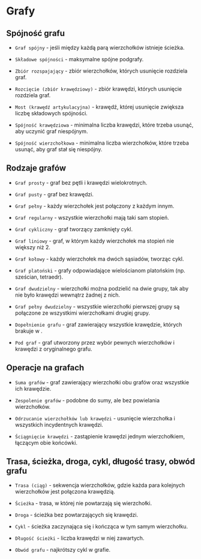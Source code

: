 # Grafy

## Spójność grafu

- `Graf spójny` - jeśli między każdą parą wierzchołków istnieje ścieżka.

- `Składowe spójności` - maksymalne spójne podgrafy.

- `Zbiór rozspajający` - zbiór wierzchołków, których usunięcie rozdziela graf.

- `Rozcięcie (zbiór krawędziowy)` - zbiór krawędzi, których usunięcie rozdziela graf.

- `Most (krawędź artykulacyjna)` - krawędź, której usunięcie zwiększa liczbę składowych spójności.

- `Spójność krawędziowa` - minimalna liczba krawędzi, które trzeba usunąć, aby uczynić graf niespójnym.

- `Spójność wierzchołkowa` - minimalna liczba wierzchołków, które trzeba usunąć, aby graf stał się niespójny.

## Rodzaje grafów

- `Graf prosty` - graf bez pętli i krawędzi wielokrotnych.

- `Graf pusty` - graf bez krawędzi.

- `Graf pełny` - każdy wierzchołek jest połączony z każdym innym.

- `Graf regularny` - wszystkie wierzchołki mają taki sam stopień.

- `Graf cykliczny` - graf tworzący zamknięty cykl.

- `Graf liniowy` - graf, w którym każdy wierzchołek ma stopień nie większy niż 2.

- `Graf kołowy` - każdy wierzchołek ma dwóch sąsiadów, tworząc cykl.

- `Graf platoński` - grafy odpowiadające wielościanom platońskim (np. sześcian, tetraedr).

- `Graf dwudzielny` - wierzchołki można podzielić na dwie grupy, tak aby nie było krawędzi wewnątrz żadnej z nich.

- `Graf pełny dwudzielny` - wszystkie wierzchołki pierwszej grupy są połączone ze wszystkimi wierzchołkami drugiej grupy.

- `Dopełnienie grafu` - graf zawierający wszystkie krawędzie, których brakuje w .

- `Pod graf` - graf utworzony przez wybór pewnych wierzchołków i krawędzi z oryginalnego grafu.

## Operacje na grafach

- `Suma grafów` - graf zawierający wierzchołki obu grafów oraz wszystkie ich krawędzie.

- `Zespolenie grafów` - podobne do sumy, ale bez powielania wierzchołków.

- `Odrzucanie wierzchołków lub krawędzi` - usunięcie wierzchołka i wszystkich incydentnych krawędzi.

- `Ściągnięcie krawędzi` - zastąpienie krawędzi  jednym wierzchołkiem, łączącym obie końcówki.

## Trasa, ścieżka, droga, cykl, długość trasy, obwód grafu

- `Trasa (ciąg)` - sekwencja wierzchołków, gdzie każda para kolejnych wierzchołków jest połączona krawędzią.

- `Ścieżka` - trasa, w której nie powtarzają się wierzchołki.

- `Droga` - ścieżka bez powtarzających się krawędzi.

- `Cykl` - ścieżka zaczynająca się i kończąca w tym samym wierzchołku.

- `Długość ścieżki` - liczba krawędzi w niej zawartych.

- `Obwód grafu` - najkrótszy cykl w grafie.